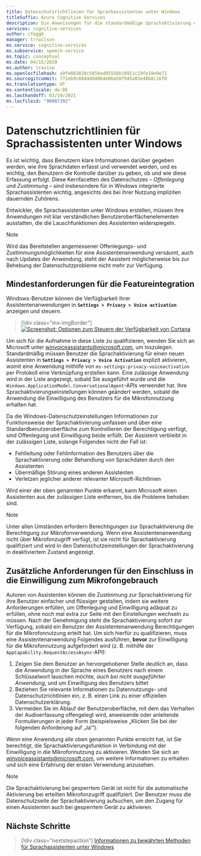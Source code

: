 ```yaml
---
title: Datenschutzrichtlinien für Sprachassistenten unter Windows
titleSuffix: Azure Cognitive Services
description: Die Anweisungen für die standardmäßige Sprachaktivierung eines Sprachassistenten.
services: cognitive-services
author: cfogg6
manager: trrwilson
ms.service: cognitive-services
ms.subservice: speech-service
ms.topic: conceptual
ms.date: 04/15/2020
ms.author: travisw
ms.openlocfilehash: a9fe083818c5850ad05556b18911c19fe19e0e72
ms.sourcegitcommit: 772eb9c6684dd4864e0ba507945a83e48b8c16f0
ms.translationtype: HT
ms.contentlocale: de-DE
ms.lasthandoff: 03/19/2021
ms.locfileid: "90987392"
---
```

# <a name="privacy-guidelines-for-voice-assistants-on-windows"></a>Datenschutzrichtlinien für Sprachassistenten unter Windows

Es ist wichtig, dass Benutzern klare Informationen darüber gegeben werden, wie ihre Sprachdaten erfasst und verwendet werden, und es wichtig, den Benutzern die Kontrolle darüber zu geben, ob und wie diese Erfassung erfolgt. Diese Kernfacetten des Datenschutzes – *Offenlegung* und *Zustimmung* – sind insbesondere für in Windows integrierte Sprachassistenten wichtig, angesichts des bei ihrer Nutzung impliziten dauernden Zuhörens.

Entwickler, die Sprachassistenten unter Windows erstellen, müssen ihre Anwendungen mit klar verständlichen Benutzeroberflächenelementen ausstatten, die die Lauschfunktionen des Assistenten widerspiegeln.

> [!NOTE]
> Wird das Bereitstellen angemessener Offenlegungs- und Zustimmungsmöglichkeiten für eine Assistentenanwendung versäumt, auch nach Updates der Anwendung, steht der Assistent möglicherweise bis zur Behebung der Datenschutzprobleme nicht mehr zur Verfügung.

## <a name="minimum-requirements-for-feature-inclusion"></a>Mindestanforderungen für die Featureintegration

Windows-Benutzer können die Verfügbarkeit ihrer Assistentenanwendungen in **`Settings > Privacy > Voice activation`** anzeigen und steuern.

 > [!div class="mx-imgBorder"]
 > [![Screenshot: Optionen zum Steuern der Verfügbarkeit von Cortana](media/voice-assistants/windows_voice_assistant/privacy-app-listing.png "Eintrag in den Datenschutzeinstellungen der Windows-Sprachaktivierung für eine Assistentenanwendung")](media/voice-assistants/windows_voice_assistant/privacy-app-listing.png#lightbox)

Um sich für die Aufnahme in diese Liste zu qualifizieren, wenden Sie sich an Microsoft unter winvoiceassistants@microsoft.com, um loszulegen. Standardmäßig müssen Benutzer die Sprachaktivierung für einen neuen Assistenten in **`Settings > Privacy > Voice Activation`** explizit aktivieren, womit eine Anwendung mithilfe von `ms-settings:privacy-voiceactivation` per Protokoll eine Verknüpfung erstellen kann. Eine zulässige Anwendung wird in der Liste angezeigt, sobald Sie ausgeführt wurde und die `Windows.ApplicationModel.ConversationalAgent`-APIs verwendet hat. Ihre Sprachaktivierungseinstellungen können geändert werden, sobald die Anwendung die Einwilligung des Benutzers für die Mikrofonnutzung erhalten hat.

Da die Windows-Datenschutzeinstellungen Informationen zur Funktionsweise der Sprachaktivierung umfassen und über eine Standardbenutzeroberfläche zum Kontrollieren der Berechtigung verfügt, sind Offenlegung und Einwilligung beide erfüllt. Der Assistent verbleibt in der zulässigen Liste, solange Folgendes nicht der Fall ist:

* Fehlleitung oder Fehlinformation des Benutzers über die Sprachaktivierung oder Behandlung von Sprachdaten durch den Assistenten
* Übermäßige Störung eines anderen Assistenten
* Verletzen jeglicher anderer relevanter Microsoft-Richtlinien

Wird einer der oben genannten Punkte erkannt, kann Microsoft einen Assistenten aus der zulässigen Liste entfernen, bis die Probleme behoben sind.

> [!NOTE]
> Unter allen Umständen erfordern Berechtigungen zur Sprachaktivierung die Berechtigung zur Mikrofonverwendung. Wenn eine Assistentenanwendung nicht über Mikrofonzugriff verfügt, ist sie nicht für Sprachaktivierung qualifiziert und wird in den Datenschutzeinstellungen der Sprachaktivierung in deaktiviertem Zustand angezeigt.

## <a name="additional-requirements-for-inclusion-in-microphone-consent"></a>Zusätzliche Anforderungen für den Einschluss in die Einwilligung zum Mikrofongebrauch

Autoren von Assistenten können die Zustimmung zur Sprachaktivierung für ihre Benutzer einfacher und flüssiger gestalten, indem sie weitere Anforderungen erfüllen, um Offenlegung und Einwilligung adäquat zu erfüllen, ohne noch mal extra zur Seite mit den Einstellungen wechseln zu müssen. Nach der Genehmigung steht die Sprachaktivierung sofort zur Verfügung, sobald ein Benutzer der Assistentenanwendung Berechtigungen für die Mikrofonnutzung erteilt hat. Um sich hierfür zu qualifizieren, muss eine Assistentenanwendung Folgendes ausführen, **bevor** zur Einwilligung für die Mikrofonnutzung aufgefordert wird (z. B. mithilfe der `AppCapability.RequestAccessAsync`-API):

1. Zeigen Sie dem Benutzer an hervorgehobener Stelle deutlich an, dass die Anwendung in der Sprache eines Benutzers nach einem Schlüsselwort lauschen möchte, *auch bei nicht ausgeführter Anwendung*, und um Einwilligung des Benutzers bittet
1. Beziehen Sie relevante Informationen zu Datennutzungs- und Datenschutzrichtlinien ein, z. B. einen Link zu einer offiziellen Datenschutzerklärung.
1. Vermeiden Sie im Ablauf der Benutzeroberfläche, mit dem das Verhalten der Audioerfassung offengelegt wird, anweisende oder anleitende Formulierungen in jeder Form (beispielsweise „Klicken Sie bei der folgenden Anforderung auf ‚Ja‘“).

Wenn eine Anwendung alle oben genannten Punkte erreicht hat, ist Sie berechtigt, die Sprachaktivierungsfunktion in Verbindung mit der Einwilligung in die Mikrofonnutzung zu aktivieren. Wenden Sie sich an winvoiceassistants@microsoft.com, um weitere Informationen zu erhalten und sich eine Erfahrung der ersten Verwendung anzusehen.

> [!NOTE]
> Die Sprachaktivierung bei gesperrtem Gerät ist nicht für die automatische Aktivierung bei erteilten Mikrofonzugriff qualifiziert. Der Benutzer muss die Datenschutzseite der Sprachaktivierung aufsuchen, um den Zugang für einen Assistenten auch bei gesperrtem Gerät zu aktivieren.

## <a name="next-steps"></a>Nächste Schritte

> [!div class="nextstepaction"]
> [Informationen zu bewährten Methoden für Sprachassistenten unter Windows](windows-voice-assistants-best-practices.md)
